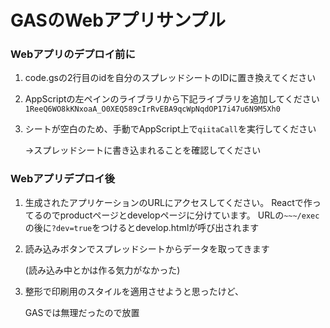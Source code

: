 # GASのWebアプリサンプル

### Webアプリのデプロイ前に
1. code.gsの2行目のidを自分のスプレッドシートのIDに置き換えてください
1. AppScriptの左ペインのライブラリから下記ライブラリを追加してください
   `1ReeQ6WO8kKNxoaA_O0XEQ589cIrRvEBA9qcWpNqdOP17i47u6N9M5Xh0`
1. シートが空白のため、手動でAppScript上で`qiitaCall`を実行してください

   →スプレッドシートに書き込まれることを確認してください

### Webアプリデプロイ後
1. 生成されたアプリケーションのURLにアクセスしてください。
   Reactで作ってるのでproductページとdevelopページに分けています。
   URLの`~~~/exec`の後に`?dev=true`をつけるとdevelop.htmlが呼び出されます
1. 読み込みボタンでスプレッドシートからデータを取ってきます

   (読み込み中とかは作る気力がなかった)
1. 整形で印刷用のスタイルを適用させようと思ったけど、

   GASでは無理だったので放置

